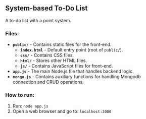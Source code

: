 ## System-based To-Do List
A to-do list with a point system.

### Files:
- **`public/`** - Contains static files for the front-end.
  - **`index.html`** - Default entry point (root of `public/`).
  - **`css/`** - Contains CSS files.
  - **`html/`** - Stores other HTML files.
  - **`js/`** - Contains JavaScript files for front-end.
- **`app.js`** - The main Node.js file that handles backend logic.
- **`mongo.js`** - Contains auxiliary functions for handling Mongodb connection and CRUD operations.

### How to run:
1. Run: `node app.js`
2. Open a web browser and go to: `localhost:3000`
